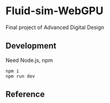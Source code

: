 # Fluid-sim-WebGPU
Final project of Advanced Digital Design

## Development

Need Node.js, npm

```
npm i
npm run dev
```

## Reference


